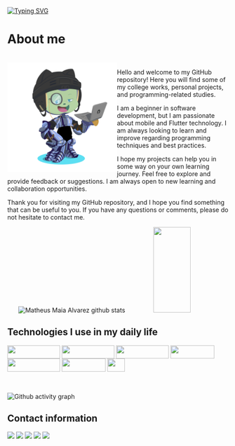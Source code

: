[![Typing SVG](https://readme-typing-svg.herokuapp.com/?color=fff&size=35&center=true&vCenter=true&width=1000&lines=Hello,+My+name+is+Ernesto+Moraes;I+am+23+yers+old;I+am+from+Beberibe/Ceará;I+am+an+undergraduate+student+in+computer+science;Welcome!+:%29)](https://git.io/typing-svg)

# About me
<div  align="center"> 
  <div style="display: inline_block"><br>
    <img align="left" height="250" alt="coding-time" src="https://github.com/ErnestoMoraes/ErnestoMoraes/blob/main/.github/assets/octocat.png">
    <P align="left">Hello and welcome to my GitHub repository! Here you will find some of my college works, personal projects, and programming-related studies.</P>
    <P align="left">I am a beginner in software development, but I am passionate about mobile and Flutter technology. I am always looking to learn and improve regarding programming techniques and best practices.</P>
    <P align="left">I hope my projects can help you in some way on your own learning journey. Feel free to explore and provide feedback or suggestions. I am always open to new learning and collaboration opportunities.</P>
    <P align="left">Thank you for visiting my GitHub repository, and I hope you find something that can be useful to you. If you have any questions or comments, please do not hesitate to contact me.</P>
   </div>
</div>

<div align="center">  
  <img width="49%" height="195px" src="https://github-readme-stats.vercel.app/api?username=ErnestoMoraes&show_icons=true&count_private=true&hide_border=true&title_color=00bfbf&icon_color=00bfbf&text_color=c9d1d9&bg_color=0d1117" alt="Matheus Maia Alvarez github stats" /> 
  <img width="41%" height="195px" src="https://github-readme-stats.vercel.app/api/top-langs/?username=ErnestoMoraes&layout=compact&hide_border=true&title_color=00bfbf&text_color=00bfbf&bg_color=0d1117" />
</div>

## Technologies I use in my daily life

<div style="display: inline_block">
  <img align="center"  height="30" width="120" src="https://img.shields.io/badge/JavaScript-F7DF1E?style=for-the-badge&logo=javascript&logoColor=black">
  <img align="center"  height="30" width="120" src="https://img.shields.io/badge/TypeScript-007ACC?style=for-the-badge&logo=typescript&logoColor=white">
  <img align="center"  height="30" width="120" src="https://img.shields.io/badge/React-20232A?style=for-the-badge&logo=react&logoColor=61DAFB">
  <img align="center"  height="30" width="100" src="https://img.shields.io/badge/Dart-0175C2?style=for-the-badge&logo=dart&logoColor=white">
  <img align="center"  height="30" width="120" src="https://img.shields.io/badge/Flutter-02569B?style=for-the-badge&logo=flutter&logoColor=white">
  <img align="center"  height="30" width="100" src="https://img.shields.io/badge/GIT-E44C30?style=for-the-badge&logo=git&logoColor=white">
  <img align="center"  height="30" width="40" src="https://cdn.jsdelivr.net/gh/devicons/devicon/icons/docker/docker-original.svg">  
</div><br><br>

![Github activity graph](https://github-readme-activity-graph.cyclic.app/graph?username=ErnestoMoraes&theme=gotham)

## Contact information

<div>
  <a href="https://instagram.com/ernestomoraes_" target="_blank"><img src="https://img.shields.io/badge/-Instagram-%23E4405F?style=for-the-badge&logo=instagram&logoColor=white" target="_blank"></a>
  <a href = "mailto:joseernestosantosmoraes@gmail.com"><img src="https://img.shields.io/badge/Gmail-D14836?style=for-the-badge&logo=gmail&logoColor=white" target="_blank"></a>
  <a href="https://www.linkedin.com/in/ernestomoraesbcc" target="_blank"><img src="https://img.shields.io/badge/-LinkedIn-%230077B5?style=for-the-badge&logo=linkedin&logoColor=white" target="_blank"></a> 
    <a href="https://telegram.me/ernesto_moraes" target="_blank"><img src="https://img.shields.io/badge/Telegram-2CA5E0?style=for-the-badge&logo=telegram&logoColor=white" target="_blank"></a> 
    <a href="https://web.whatsapp.com/send?phone=5585997457110" target="_blank"><img src="https://img.shields.io/badge/WhatsApp-25D366?style=for-the-badge&logo=whatsapp&logoColor=white" target="_blank"></a> 
</div>


<!---
Desenvolvedor com alguns anos de experiência no fornecimento de soluções de tecnologia. <br>
Proativo e com atitude, atento aos detalhes e a qualidade. <br>
Sempre buscando aprimorar os processos de desenvolvimento e comunicação. <br>
Durante minha trajetória profissional já atuei em alguns projetos, dentre eles, um focado no desenvolvimento mobile em Flutter. <br>

![Snake animation](https://github.com/ErnestoMoraes/ErnestoMoraes/blob/output/github-contribution-grid-snake.svg)

<div>
  <img height="180em" src="https://github.com/ErnestoMoraes/ErnestoMoraes/blob/main/.github/assets/octocat.png"/>
</div>

ErnestoMoraes/ErnestoMoraes is a ✨ special ✨ repository because its `README.md` (this file) appears on your GitHub profile.
You can click the Preview link to take a look at your changes.
--->
